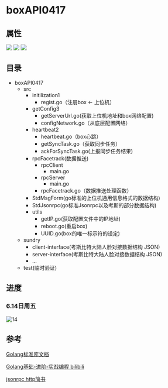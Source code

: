 # boxAPI0417

## 属性
![](https://img.shields.io/badge/status-build%20-green.svg)
![](https://img.shields.io/badge/design-Concurrent%20%5B%E5%B9%B6%E5%8F%91%5D-red.svg)
![](https://img.shields.io/badge/language-Golang-blue.svg)

## 目录

- boxAPI0417
  - src
    - initilization1
      - regist.go（注册box <- 上位机）
    - getConfig3
      - getServerUrl.go(获取上位机地址和box网络配置)
      - configNetwork.go（从底层配置网络）
    - heartbeat2
      - heartbeat.go（box心跳）
      - getSyncTask.go（获取同步任务）
      - ackForSyncTask.go(上报同步任务结果)
    - rpcFacetrack(数据推送)
      - rpcClient
        - main.go
      - rpcServer
        - main.go
      - rpcFacetrack.go（数据推送处理函数）
    - StdMsgForm(go标准的上位机通用信息格式的数据结构)
    - StdJsonrpc(go标准Jsonrpc以及考斯的部分数据结构)
    - utils
      - getIP.go(获取配置文件中的IP地址)
      - reboot.go(重启box)
      - UUID.go(box的唯一标示符的设定)
  - sundry
    - client-interface(考斯比特大陆人脸对接数据结构 JSON)
    - server-interface(考斯比特大陆人脸对接数据结构 JSON)
    - ...
  - test(临时验证)

## 进度
### 6.14日周五
![14](https://upload.cc/i1/2019/06/14/smtD0E.jpg)

## 参考
[Golang标准库文档](https://studygolang.com/pkgdoc)  

[Golang基础-进阶-实战编程 bilibili](https://www.bilibili.com/video/av36489007/?p=25)

[jsonrpc http简书](https://www.jianshu.com/p/74ac2439afb2)